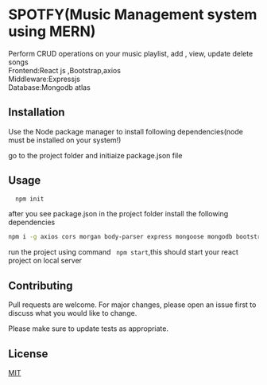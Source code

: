 # SPOTFY(Music Management system using MERN)

Perform CRUD operations on your music playlist, add , view, update delete songs <BR>
Frontend:React js ,Bootstrap,axios<BR>
Middleware:Expressjs<BR>
Database:Mongodb atlas<BR>

## Installation

Use the Node package manager to install following dependencies(node must be installed on your system!)

go to the project folder and initiaize package.json file

## Usage

```javascript
  npm init
```
after you see package.json in the project folder install the following dependencies
```bash
npm i -g axios cors morgan body-parser express mongoose mongodb bootstrap5 --save
```
run the project using command
``` npm start```\,this should start your react project on local server

## Contributing
Pull requests are welcome. For major changes, please open an issue first to discuss what you would like to change.

Please make sure to update tests as appropriate.

## License
[MIT](https://choosealicense.com/licenses/mit/)
